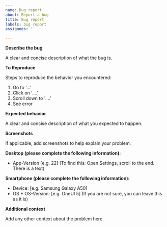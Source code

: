 ```yaml
---
name: Bug report
about: Report a bug
title: Bug report
labels: bug report
assignees: ''

---
```


**Describe the bug**

A clear and concise description of what the bug is.

**To Reproduce**

Steps to reproduce the behavior you encountered:
1. Go to '...'
2. Click on '....'
3. Scroll down to '....'
4. See error

**Expected behavior**

A clear and concise description of what you expected to happen.

**Screenshots**

If applicable, add screenshots to help explain your problem.

**Desktop (please complete the following information):**

- App-Version [e.g. 22] (To find this: Open Settings, scroll to the end. There is a text)

**Smartphone (please complete the following information):**

- Device: [e.g. Samsung Galaxy A50]
- OS + OS-Version: [e.g. OneUI 5] (If you are not sure, you can leave this as it is)

**Additional context**

Add any other context about the problem here.

